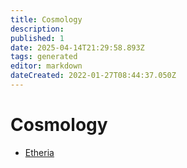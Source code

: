 ```yaml
---
title: Cosmology
description:
published: 1
date: 2025-04-14T21:29:58.893Z
tags: generated
editor: markdown
dateCreated: 2022-01-27T08:44:37.050Z
---
```


# Cosmology
- [Etheria](/geography/cosmology/etheria.md)
